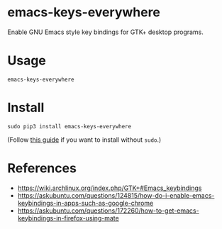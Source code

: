 # emacs-keys-everywhere

Enable GNU Emacs style key bindings for GTK+ desktop programs.

# Usage

``` shell
emacs-keys-everywhere
```

# Install

``` shell
sudo pip3 install emacs-keys-everywhere
```

(Follow [this guide][path] if you want to install without `sudo`.)

[path]: https://www.cpu.re/installing-programs-from-non-system-package-managers-without-sudo/

# References

* <https://wiki.archlinux.org/index.php/GTK+#Emacs_keybindings>
* <https://askubuntu.com/questions/124815/how-do-i-enable-emacs-keybindings-in-apps-such-as-google-chrome>
* <https://askubuntu.com/questions/172260/how-to-get-emacs-keybindings-in-firefox-using-mate>
